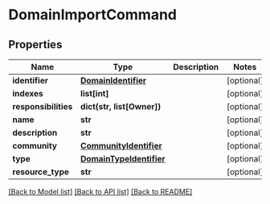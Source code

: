 # DomainImportCommand

## Properties
Name | Type | Description | Notes
------------ | ------------- | ------------- | -------------
**identifier** | [**DomainIdentifier**](DomainIdentifier.md) |  | [optional] 
**indexes** | **list[int]** |  | [optional] 
**responsibilities** | **dict(str, list[Owner])** |  | [optional] 
**name** | **str** |  | [optional] 
**description** | **str** |  | [optional] 
**community** | [**CommunityIdentifier**](CommunityIdentifier.md) |  | [optional] 
**type** | [**DomainTypeIdentifier**](DomainTypeIdentifier.md) |  | [optional] 
**resource_type** | **str** |  | [optional] 

[[Back to Model list]](../README.md#documentation-for-models) [[Back to API list]](../README.md#documentation-for-api-endpoints) [[Back to README]](../README.md)

